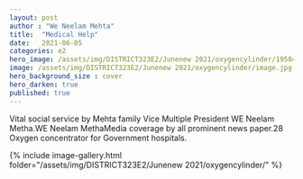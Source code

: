 ```yaml
---
layout: post
author : "We Neelam Mehta"
title:  "Medical Help"
date:   2021-06-05
categories: e2
hero_image: /assets/img/DISTRICT323E2/Junenew 2021/oxygencylinder/195840101_10226263554086134_2851833140662931418_n.jpg
image: /assets/img/DISTRICT323E2/Junenew 2021/oxygencylinder/image.jpg
hero_background_size : cover
hero_darken: true
published: true
---
```


Vital social service by Mehta family  Vice Multiple President WE Neelam Metha.WE Neelam MethaMedia coverage by all prominent news paper.28 Oxygen concentrator for Government hospitals.

{% include image-gallery.html folder="/assets/img/DISTRICT323E2/Junenew 2021/oxygencylinder/" %}
